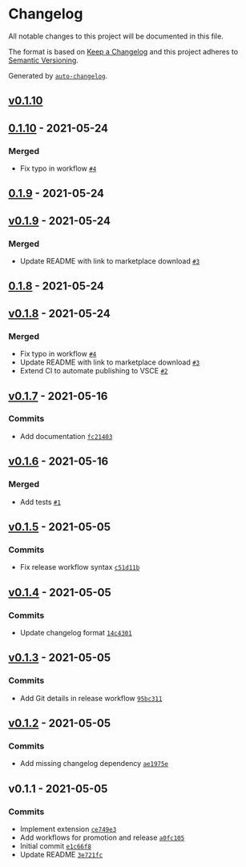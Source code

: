 # Changelog

All notable changes to this project will be documented in this file.

The format is based on [Keep a Changelog](https://keepachangelog.com/en/1.0.0/)
and this project adheres to [Semantic Versioning](https://semver.org/spec/v2.0.0.html).

Generated by [`auto-changelog`](https://github.com/CookPete/auto-changelog).

## [v0.1.10](https://github.com/ansonmiu0214/vscode-text-align/compare/0.1.10...v0.1.10)

## [0.1.10](https://github.com/ansonmiu0214/vscode-text-align/compare/0.1.9...0.1.10) - 2021-05-24

### Merged

- Fix typo in workflow [`#4`](https://github.com/ansonmiu0214/vscode-text-align/pull/4)

## [0.1.9](https://github.com/ansonmiu0214/vscode-text-align/compare/v0.1.9...0.1.9) - 2021-05-24

## [v0.1.9](https://github.com/ansonmiu0214/vscode-text-align/compare/0.1.8...v0.1.9) - 2021-05-24

### Merged

- Update README with link to marketplace download [`#3`](https://github.com/ansonmiu0214/vscode-text-align/pull/3)

## [0.1.8](https://github.com/ansonmiu0214/vscode-text-align/compare/v0.1.8...0.1.8) - 2021-05-24

## [v0.1.8](https://github.com/ansonmiu0214/vscode-text-align/compare/v0.1.7...v0.1.8) - 2021-05-24

### Merged

- Fix typo in workflow [`#4`](https://github.com/ansonmiu0214/vscode-text-align/pull/4)
- Update README with link to marketplace download [`#3`](https://github.com/ansonmiu0214/vscode-text-align/pull/3)
- Extend CI to automate publishing to VSCE [`#2`](https://github.com/ansonmiu0214/vscode-text-align/pull/2)

## [v0.1.7](https://github.com/ansonmiu0214/vscode-text-align/compare/v0.1.6...v0.1.7) - 2021-05-16

### Commits

- Add documentation [`fc21403`](https://github.com/ansonmiu0214/vscode-text-align/commit/fc214032d2ca32660185727a672989347c8aedd9)

## [v0.1.6](https://github.com/ansonmiu0214/vscode-text-align/compare/v0.1.5...v0.1.6) - 2021-05-16

### Merged

- Add tests [`#1`](https://github.com/ansonmiu0214/vscode-text-align/pull/1)

## [v0.1.5](https://github.com/ansonmiu0214/vscode-text-align/compare/v0.1.4...v0.1.5) - 2021-05-05

### Commits

- Fix release workflow syntax [`c51d11b`](https://github.com/ansonmiu0214/vscode-text-align/commit/c51d11b260b8f2e34fdf2643eaa642625834c52d)

## [v0.1.4](https://github.com/ansonmiu0214/vscode-text-align/compare/v0.1.3...v0.1.4) - 2021-05-05

### Commits

- Update changelog format [`14c4301`](https://github.com/ansonmiu0214/vscode-text-align/commit/14c430107f8aac4595f5631baf74e7868d6e6085)

## [v0.1.3](https://github.com/ansonmiu0214/vscode-text-align/compare/v0.1.2...v0.1.3) - 2021-05-05

### Commits

- Add Git details in release workflow [`95bc311`](https://github.com/ansonmiu0214/vscode-text-align/commit/95bc3116937459116aeb049042afd6cd22604f1d)

## [v0.1.2](https://github.com/ansonmiu0214/vscode-text-align/compare/v0.1.1...v0.1.2) - 2021-05-05

### Commits

- Add missing changelog dependency [`ae1975e`](https://github.com/ansonmiu0214/vscode-text-align/commit/ae1975e23fa6b45d7a5031d0d4af1ace94b9e903)

## v0.1.1 - 2021-05-05

### Commits

- Implement extension [`ce749e3`](https://github.com/ansonmiu0214/vscode-text-align/commit/ce749e33605aabe2ba06ba43d08f0864082ddf2b)
- Add workflows for promotion and release [`a0fc105`](https://github.com/ansonmiu0214/vscode-text-align/commit/a0fc105c4be74da2e11478423308649e21e085c8)
- Initial commit [`e1c66f8`](https://github.com/ansonmiu0214/vscode-text-align/commit/e1c66f8b6b771677d20a2e7ae7014b192efcbe04)
- Update README [`3e721fc`](https://github.com/ansonmiu0214/vscode-text-align/commit/3e721fcb10b1c99b1ef55f723888e15b0053612d)
